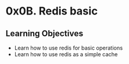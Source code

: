 # 0x0B. Redis basic

## Learning Objectives

- Learn how to use redis for basic operations
- Learn how to use redis as a simple cache
